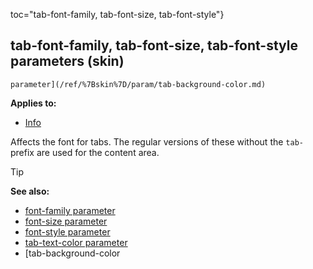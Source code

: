 toc="tab-font-family, tab-font-size, tab-font-style"}
## tab-font-family, tab-font-size, tab-font-style parameters (skin)

    parameter](/ref/%7Bskin%7D/param/tab-background-color.md) 
<!-- -->
**Applies to:**
+   [Info](/ref/%7Bskin%7D/control/info.md) 

Affects the font for tabs. The regular versions of these
without the `tab-` prefix are used for the content area.

> [!TIP] 
> **See also:**
> +   [font-family parameter](/ref/%7Bskin%7D/param/font-family.md) 
> +   [font-size parameter](/ref/%7Bskin%7D/param/font-size.md) 
> +   [font-style parameter](/ref/%7Bskin%7D/param/font-style.md) 
> +   [tab-text-color parameter](/ref/%7Bskin%7D/param/tab-text-color.md) 
> +   [tab-background-color